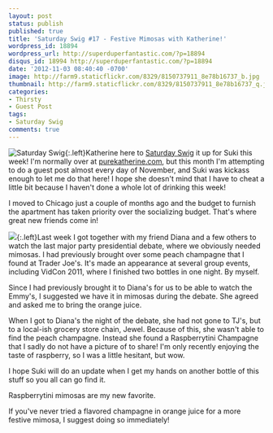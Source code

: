 ```yaml
---
layout: post
status: publish
published: true
title: 'Saturday Swig #17 - Festive Mimosas with Katherine!'
wordpress_id: 18894
wordpress_url: http://superduperfantastic.com/?p=18894
disqus_id: 18994 http://superduperfantastic.com/?p=18894
date: '2012-11-03 08:40:40 -0700'
image: http://farm9.staticflickr.com/8329/8150737911_8e78b16737_b.jpg
thumbnail: http://farm9.staticflickr.com/8329/8150737911_8e78b16737_q.jpg
categories:
- Thirsty
- Guest Post
tags:
- Saturday Swig
comments: true
---
```

![Saturday Swig](http://farm8.staticflickr.com/7240/7322171030_0166725d1c_o.png){:.left}Katherine here to [Saturday Swig](http://superduperfantastic.com/tag/saturday-swig/ "Saturday Swig") it up for Suki this week! I'm normally over at [purekatherine.com](http://purekatherine.com), but this month I'm attempting to do a guest post almost every day of November, and Suki was kickass enough to let me do that here! I hope she doesn't mind that I have to cheat a little bit because I haven't done a whole lot of drinking this week!

I moved to Chicago just a couple of months ago and the budget to furnish the apartment has taken priority over the socializing budget. That's where great new friends come in!

![](http://farm9.staticflickr.com/8329/8150737911_8e78b16737_n.jpg){:.left}Last week I got together with my friend Diana and a few others to watch the last major party presidential debate, where we obviously needed mimosas. I had previously brought over some peach champagne that I found at Trader Joe's. It's made an appearance at several group events, including VidCon 2011, where I finished two bottles in one night. By myself.

Since I had previously brought it to Diana's for us to be able to watch the Emmy's, I suggested we have it in mimosas during the debate. She agreed and asked me to bring the orange juice.

When I got to Diana's the night of the debate, she had not gone to TJ's, but to a local-ish grocery store chain, Jewel. Because of this, she wasn't able to find the peach champagne. Instead she found a Raspberrytini Champagne that I sadly do not have a picture of to share! I'm only recently enjoying the taste of raspberry, so I was a little hesitant, but wow.

I hope Suki will do an update when I get my hands on another bottle of this stuff so you all can go find it.

Raspberrytini mimosas are my new favorite.

If you've never tried a flavored champagne in orange juice for a more festive mimosa, I suggest doing so immediately!